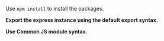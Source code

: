 

Use `npm install` to install the packages.

**Export the express instance using the default export syntax.**

**Use Common JS module syntax.**
